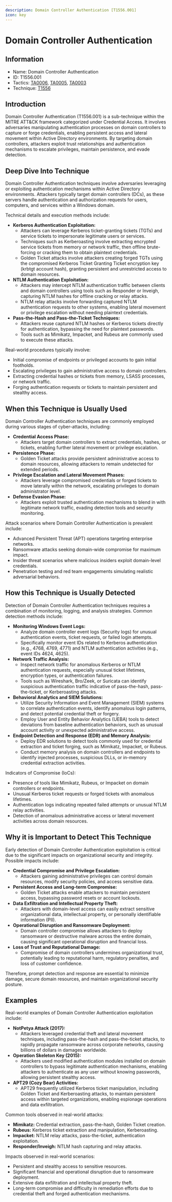 ```yaml
---
description: Domain Controller Authentication [T1556.001]
icon: key
---
```


# Domain Controller Authentication

## Information

* Name: Domain Controller Authentication
* ID: T1556.001
* Tactics: [TA0006](../../ta0006/), [TA0005](../), [TA0003](../../ta0003/)
* Technique: [T1556](./)

## Introduction

Domain Controller Authentication (T1556.001) is a sub-technique within the MITRE ATT\&CK framework categorized under Credential Access. It involves adversaries manipulating authentication processes on domain controllers to capture or forge credentials, enabling persistent access and lateral movement within Active Directory environments. By targeting domain controllers, attackers exploit trust relationships and authentication mechanisms to escalate privileges, maintain persistence, and evade detection.

## Deep Dive Into Technique

Domain Controller Authentication techniques involve adversaries leveraging or exploiting authentication mechanisms within Active Directory environments. Attackers typically target domain controllers (DCs), as these servers handle authentication and authorization requests for users, computers, and services within a Windows domain.

Technical details and execution methods include:

* **Kerberos Authentication Exploitation:**
  * Attackers can leverage Kerberos ticket-granting tickets (TGTs) and service tickets to impersonate legitimate users or services.
  * Techniques such as Kerberoasting involve extracting encrypted service tickets from memory or network traffic, then offline brute-forcing or cracking them to obtain plaintext credentials.
  * Golden Ticket attacks involve attackers creating forged TGTs using the compromised Kerberos Ticket Granting Ticket encryption key (krbtgt account hash), granting persistent and unrestricted access to domain resources.
* **NTLM Authentication Exploitation:**
  * Attackers may intercept NTLM authentication traffic between clients and domain controllers using tools such as Responder or Inveigh, capturing NTLM hashes for offline cracking or relay attacks.
  * NTLM relay attacks involve forwarding captured NTLM authentication requests to other systems, enabling lateral movement or privilege escalation without needing plaintext credentials.
* **Pass-the-Hash and Pass-the-Ticket Techniques:**
  * Attackers reuse captured NTLM hashes or Kerberos tickets directly for authentication, bypassing the need for plaintext passwords.
  * Tools such as Mimikatz, Impacket, and Rubeus are commonly used to execute these attacks.

Real-world procedures typically involve:

* Initial compromise of endpoints or privileged accounts to gain initial footholds.
* Escalating privileges to gain administrative access to domain controllers.
* Extracting credential hashes or tickets from memory, LSASS processes, or network traffic.
* Forging authentication requests or tickets to maintain persistent and stealthy access.

## When this Technique is Usually Used

Domain Controller Authentication techniques are commonly employed during various stages of cyber-attacks, including:

* **Credential Access Phase:**
  * Attackers target domain controllers to extract credentials, hashes, or tickets, enabling further lateral movement or privilege escalation.
* **Persistence Phase:**
  * Golden Ticket attacks provide persistent administrative access to domain resources, allowing attackers to remain undetected for extended periods.
* **Privilege Escalation and Lateral Movement Phases:**
  * Attackers leverage compromised credentials or forged tickets to move laterally within the network, escalating privileges to domain administrator level.
* **Defense Evasion Phase:**
  * Attackers exploit trusted authentication mechanisms to blend in with legitimate network traffic, evading detection tools and security monitoring.

Attack scenarios where Domain Controller Authentication is prevalent include:

* Advanced Persistent Threat (APT) operations targeting enterprise networks.
* Ransomware attacks seeking domain-wide compromise for maximum impact.
* Insider threat scenarios where malicious insiders exploit domain-level credentials.
* Penetration testing and red team engagements simulating realistic adversarial behaviors.

## How this Technique is Usually Detected

Detection of Domain Controller Authentication techniques requires a combination of monitoring, logging, and analysis strategies. Common detection methods include:

* **Monitoring Windows Event Logs:**
  * Analyze domain controller event logs (Security logs) for unusual authentication events, ticket requests, or failed login attempts.
  * Specifically monitor event IDs related to Kerberos authentication (e.g., 4768, 4769, 4771) and NTLM authentication activities (e.g., event IDs 4624, 4625).
* **Network Traffic Analysis:**
  * Inspect network traffic for anomalous Kerberos or NTLM authentication requests, especially unusual ticket lifetimes, encryption types, or authentication failures.
  * Tools such as Wireshark, Bro/Zeek, or Suricata can identify suspicious authentication traffic indicative of pass-the-hash, pass-the-ticket, or Kerberoasting attacks.
* **Behavioral Analytics and SIEM Solutions:**
  * Utilize Security Information and Event Management (SIEM) systems to correlate authentication events, identify anomalous login patterns, and detect potential credential theft or forgery.
  * Employ User and Entity Behavior Analytics (UEBA) tools to detect deviations from baseline authentication behaviors, such as unusual account activity or unexpected administrative access.
* **Endpoint Detection and Response (EDR) and Memory Analysis:**
  * Deploy EDR solutions to detect tools commonly used for credential extraction and ticket forging, such as Mimikatz, Impacket, or Rubeus.
  * Conduct memory analysis on domain controllers and endpoints to identify injected processes, suspicious DLLs, or in-memory credential extraction activities.

Indicators of Compromise (IoCs):

* Presence of tools like Mimikatz, Rubeus, or Impacket on domain controllers or endpoints.
* Unusual Kerberos ticket requests or forged tickets with anomalous lifetimes.
* Authentication logs indicating repeated failed attempts or unusual NTLM relay activities.
* Detection of anomalous administrative access or lateral movement activities across domain resources.

## Why it is Important to Detect This Technique

Early detection of Domain Controller Authentication exploitation is critical due to the significant impacts on organizational security and integrity. Possible impacts include:

* **Credential Compromise and Privilege Escalation:**
  * Attackers gaining administrative privileges can control domain resources, modify security policies, and access sensitive data.
* **Persistent Access and Long-term Compromise:**
  * Golden Ticket attacks enable attackers to maintain persistent access, bypassing password resets or account lockouts.
* **Data Exfiltration and Intellectual Property Theft:**
  * Attackers with domain-level access can easily extract sensitive organizational data, intellectual property, or personally identifiable information (PII).
* **Operational Disruption and Ransomware Deployment:**
  * Domain controller compromise allows attackers to deploy ransomware or destructive malware across the entire domain, causing significant operational disruption and financial loss.
* **Loss of Trust and Reputational Damage:**
  * Compromise of domain controllers undermines organizational trust, potentially leading to reputational harm, regulatory penalties, and loss of customer confidence.

Therefore, prompt detection and response are essential to minimize damage, secure domain resources, and maintain organizational security posture.

## Examples

Real-world examples of Domain Controller Authentication exploitation include:

* **NotPetya Attack (2017):**
  * Attackers leveraged credential theft and lateral movement techniques, including pass-the-hash and pass-the-ticket attacks, to rapidly propagate ransomware across corporate networks, causing billions of dollars in damages worldwide.
* **Operation Skeleton Key (2015):**
  * Attackers used modified authentication modules installed on domain controllers to bypass legitimate authentication mechanisms, enabling attackers to authenticate as any user without knowing passwords, allowing persistent stealthy access.
* **APT29 (Cozy Bear) Activities:**
  * APT29 frequently utilized Kerberos ticket manipulation, including Golden Ticket and Kerberoasting attacks, to maintain persistent access within targeted organizations, enabling espionage operations and data exfiltration.

Common tools observed in real-world attacks:

* **Mimikatz:** Credential extraction, pass-the-hash, Golden Ticket creation.
* **Rubeus:** Kerberos ticket extraction and manipulation, Kerberoasting.
* **Impacket:** NTLM relay attacks, pass-the-ticket, authentication exploitation.
* **Responder/Inveigh:** NTLM hash capturing and relay attacks.

Impacts observed in real-world scenarios:

* Persistent and stealthy access to sensitive resources.
* Significant financial and operational disruption due to ransomware deployment.
* Extensive data exfiltration and intellectual property theft.
* Long-term compromise and difficulty in remediation efforts due to credential theft and forged authentication mechanisms.
